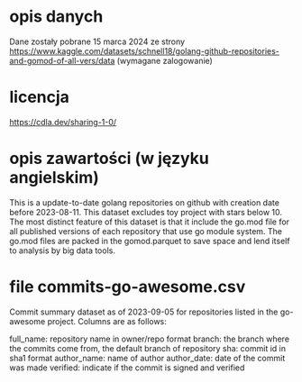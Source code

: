 # opis danych
Dane zostały pobrane 15 marca 2024 ze strony https://www.kaggle.com/datasets/schnell18/golang-github-repositories-and-gomod-of-all-vers/data (wymagane zalogowanie)

# licencja
https://cdla.dev/sharing-1-0/

# opis zawartości (w języku angielskim)


This is a update-to-date golang repositories on github with creation date before 2023-08-11. This dataset excludes toy project with stars below 10. The most distinct feature of this dataset is that it include the go.mod file for all published versions of each repository that use go module system. The go.mod files are packed in the gomod.parquet to save space and lend itself to analysis by big data tools.

# file commits-go-awesome.csv

Commit summary dataset as of 2023-09-05 for repositories listed in the go-awesome project.
Columns are as follows:

full_name: repository name in owner/repo format
branch: the branch where the commits come from, the default branch of repository
sha: commit id in sha1 format
author_name: name of author
author_date: date of the commit was made
verified: indicate if the commit is signed and verified
